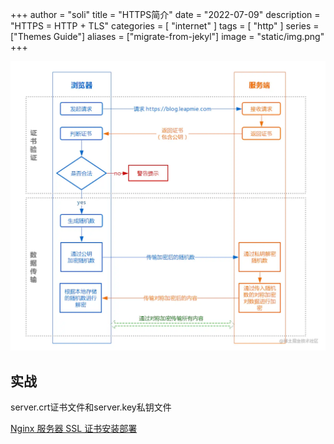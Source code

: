 +++
author = "soli"
title = "HTTPS简介"
date = "2022-07-09"
description = "HTTPS = HTTP + TLS"
categories = [
"internet"
]
tags = [
"http"
]
series = ["Themes Guide"]
aliases = ["migrate-from-jekyl"]
image = "static/img.png"
+++
<!--more-->
![HTTPS交互过程](static/https.png)
## 实战
server.crt证书文件和server.key私钥文件

[Nginx 服务器 SSL 证书安装部署](https://cloud.tencent.com/document/product/400/35244)